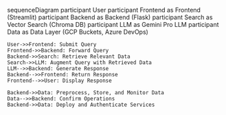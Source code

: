 sequenceDiagram
    participant User
    participant Frontend as Frontend (Streamlit)
    participant Backend as Backend (Flask)
    participant Search as Vector Search (Chroma DB)
    participant LLM as Gemini Pro LLM
    participant Data as Data Layer (GCP Buckets, Azure DevOps)

    User->>Frontend: Submit Query
    Frontend->>Backend: Forward Query
    Backend->>Search: Retrieve Relevant Data
    Search->>LLM: Augment Query with Retrieved Data
    LLM-->>Backend: Generate Response
    Backend-->>Frontend: Return Response
    Frontend-->>User: Display Response

    Backend->>Data: Preprocess, Store, and Monitor Data
    Data-->>Backend: Confirm Operations
    Backend->>Data: Deploy and Authenticate Services
